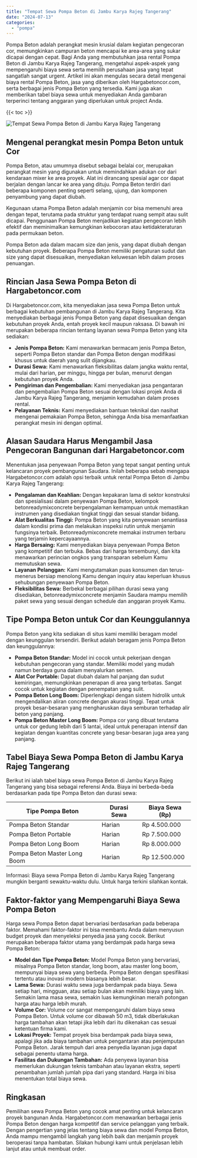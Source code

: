 ```yaml
---
title: "Tempat Sewa Pompa Beton di Jambu Karya Rajeg Tangerang"
date: "2024-07-13"
categories: 
  - "pompa"
---
```




Pompa Beton adalah perangkat mesin krusial dalam kegiatan pengecoran cor, memungkinkan campuran beton mencapai ke area-area yang sukar dicapai dengan cepat. Bagi Anda yang membutuhkan jasa rental Pompa Beton di Jambu Karya Rajeg Tangerang, mengetahui aspek-aspek yang mempengaruhi biaya sewa serta memilih perusahaan jasa yang tepat sangatlah sangat urgent. Artikel ini akan mengulas secara detail mengenai biaya rental Pompa Beton, jasa yang diberikan oleh Hargabetoncor.com, serta berbagai jenis Pompa Beton yang tersedia. Kami juga akan memberikan tabel biaya sewa untuk menyediakan Anda gambaran terperinci tentang anggaran yang diperlukan untuk project Anda.

{{< toc >}}

![Tempat Sewa Pompa Beton di Jambu Karya Rajeg Tangerang](https://hargareadymixid.github.io/pompa/concrete-pump%20(20).png)

## Mengenal perangkat mesin Pompa Beton untuk Cor

Pompa Beton, atau umumnya disebut sebagai belalai cor, merupakan perangkat mesin yang digunakan untuk memindahkan adukan cor dari kendaraan mixer ke area proyek. Alat ini dirancang spesial agar cor dapat berjalan dengan lancar ke area yang dituju. Pompa Beton terdiri dari beberapa komponen penting seperti selang, ujung, dan komponen penyambung yang dapat diubah.

Kegunaan utama Pompa Beton adalah menjamin cor bisa memenuhi area dengan tepat, terutama pada struktur yang terdapat ruang sempit atau sulit dicapai. Penggunaan Pompa Beton menjadikan kegiatan pengecoran lebih efektif dan meminimalkan kemungkinan kebocoran atau ketidakteraturan pada permukaan beton.

Pompa Beton ada dalam macam size dan jenis, yang dapat diubah dengan kebutuhan proyek. Beberapa Pompa Beton memiliki pengaturan sudut dan size yang dapat disesuaikan, menyediakan keluwesan lebih dalam proses penuangan.

## Rincian Jasa Sewa Pompa Beton di Hargabetoncor.com

Di Hargabetoncor.com, kita menyediakan jasa sewa Pompa Beton untuk berbagai kebutuhan pembangunan di Jambu Karya Rajeg Tangerang. Kita menyediakan berbagai jenis Pompa Beton yang dapat disesuaikan dengan kebutuhan proyek Anda, entah proyek kecil maupun raksasa. Di bawah ini merupakan beberapa rincian tentang layanan sewa Pompa Beton yang kita sediakan:

- **Jenis Pompa Beton:** Kami menawarkan bermacam jenis Pompa Beton, seperti Pompa Beton standar dan Pompa Beton dengan modifikasi khusus untuk daerah yang sulit dijangkau.
- **Durasi Sewa:** Kami menawarkan fleksibilitas dalam jangka waktu rental, mulai dari harian, per minggu, hingga per bulan, menurut dengan kebutuhan proyek Anda.
- **Pengiriman dan Pengembalian:** Kami menyediakan jasa pengantaran dan pengembalian Pompa Beton sesuai dengan lokasi projek Anda di Jambu Karya Rajeg Tangerang, menjamin kemudahan dalam proses rental.
- **Pelayanan Teknis:** Kami menyediakan bantuan teknikal dan nasihat mengenai pemakaian Pompa Beton, sehingga Anda bisa memanfaatkan perangkat mesin ini dengan optimal.

## Alasan Saudara Harus Mengambil Jasa Pengecoran Bangunan dari Hargabetoncor.com

Menentukan jasa penyewaan Pompa Beton yang tepat sangat penting untuk kelancaran proyek pembangunan Saudara. Inilah beberapa sebab mengapa Hargabetoncor.com adalah opsi terbaik untuk rental Pompa Beton di Jambu Karya Rajeg Tangerang:

- **Pengalaman dan Keahlian:** Dengan kepakaran lama di sektor konstruksi dan spesialisasi dalam penyewaan Pompa Beton, kelompok betonreadymixconcrete berpengalaman kemampuan untuk memastikan instrumen yang disediakan tingkat tinggi dan sesuai standar bidang.
- **Alat Berkualitas Tinggi:** Pompa Beton yang kita penyewaan senantiasa dalam kondisi prima dan melakukan inspeksi rutin untuk menjamin fungsinya terbaik. Betonreadymixconcrete memakai instrumen terbaru yang terjamin kepercayaannya.
- **Harga Bersaing:** Kami menyediakan biaya penyewaan Pompa Beton yang kompetitif dan terbuka. Bebas dari harga tersembunyi, dan kita menawarkan perincian ongkos yang transparan sebelum Kamu memutuskan sewa.
- **Layanan Pelanggan:** Kami mengutamakan puas konsumen dan terus-menerus bersiap menolong Kamu dengan inquiry atau keperluan khusus sehubungan penyewaan Pompa Beton.
- **Fleksibilitas Sewa:** Berbekal berbagai pilihan durasi sewa yang disediakan, betonreadymixconcrete menjamin Saudara mampu memilih paket sewa yang sesuai dengan schedule dan anggaran proyek Kamu.

## Tipe Pompa Beton untuk Cor dan Keunggulannya

Pompa Beton yang kita sediakan di situs kami memiliki beragam model dengan keunggulan tersendiri. Berikut adalah beragam jenis Pompa Beton dan keunggulannya:

- **Pompa Beton Standar:** Model ini cocok untuk pekerjaan dengan kebutuhan pengecoran yang standar. Memiliki model yang mudah namun berdaya guna dalam menyalurkan semen.
- **Alat Cor Portable:** Dapat diubah dalam hal panjang dan sudut kemiringan, memungkinkan penerapan di area yang terbatas. Sangat cocok untuk kegiatan dengan penempatan yang sulit.
- **Pompa Beton Long Boom:** Diperlengkapi dengan sistem hidrolik untuk mengendalikan aliran concrete dengan akurasi tinggi. Tepat untuk proyek besar-besaran yang mengharuskan daya semburan terhadap alir beton yang panjang.
- **Pompa Beton Master Long Boom:** Pompa cor yang dibuat terutama untuk cor gedung lebih dari 5 lantai, ideal untuk penerapan intensif dan kegiatan dengan kuantitas concrete yang besar-besaran juga area yang panjang.

## Tabel Biaya Sewa Pompa Beton di Jambu Karya Rajeg Tangerang

Berikut ini ialah tabel biaya sewa Pompa Beton di Jambu Karya Rajeg Tangerang yang bisa sebagai referensi Anda. Biaya ini berbeda-beda berdasarkan pada tipe Pompa Beton dan durasi sewa:

| Tipe Pompa Beton | Durasi Sewa | Biaya Sewa (Rp) |
| --- | --- | --- |
| Pompa Beton Standar | Harian | Rp 4.500.000 |
| Pompa Beton Portable | Harian | Rp 7.500.000 |
| Pompa Beton Long Boom | Harian | Rp 8.000.000 |
| Pompa Beton Master Long Boom | Harian | Rp 12.500.000 |

Informasi: Biaya sewa Pompa Beton di Jambu Karya Rajeg Tangerang mungkin berganti sewaktu-waktu dulu. Untuk harga terkini silahkan kontak.

## Faktor-faktor yang Mempengaruhi Biaya Sewa Pompa Beton

Harga sewa Pompa Beton dapat bervariasi berdasarkan pada beberapa faktor. Memahami faktor-faktor ini bisa membantu Anda dalam menyusun budget proyek dan menyeleksi penyedia jasa yang cocok. Berikut merupakan beberapa faktor utama yang berdampak pada harga sewa Pompa Beton:

- **Model dan Tipe Pompa Beton:** Model Pompa Beton yang bervariasi, misalnya Pompa Beton standar, long boom, atau master long boom, mempunyai biaya sewa yang berbeda. Pompa Beton dengan spesifikasi tertentu atau inovasi modern biasanya lebih besar.
- **Lama Sewa:** Durasi waktu sewa juga berdampak pada biaya. Sewa setiap hari, mingguan, atau setiap bulan akan memiliki biaya yang lain. Semakin lama masa sewa, semakin luas kemungkinan meraih potongan harga atau harga lebih murah.
- **Volume Cor:** Volume cor sangat mempengaruhi dalam biaya sewa Pompa Beton. Untuk volume cor dibawah 50 m3, tidak diberlakukan harga tambahan akan tetapi jika lebih dari itu dikenakan cas sesuai ketentuan firma kami.
- **Lokasi Proyek:** Tempat proyek bisa berdampak pada biaya sewa, apalagi jika ada biaya tambahan untuk pengantaran atau penjemputan Pompa Beton. Jarak tempuh dari area penyedia layanan juga dapat sebagai penentu utama harga.
- **Fasilitas dan Dukungan Tambahan:** Ada penyewa layanan bisa memerlukan dukungan teknis tambahan atau layanan ekstra, seperti penambahan jumlah jumlah pipa dari yang standard. Harga ini bisa menentukan total biaya sewa.

## Ringkasan

Pemilihan sewa Pompa Beton yang cocok amat penting untuk kelancaran proyek bangunan Anda. Hargabetoncor.com menawarkan berbagai jenis Pompa Beton dengan harga kompetitif dan service pelanggan yang terbaik. Dengan pengertian yang jelas tentang biaya sewa dan model Pompa Beton, Anda mampu mengambil langkah yang lebih baik dan menjamin proyek beroperasi tanpa hambatan. Silakan hubungi kami untuk penjelasan lebih lanjut atau untuk membuat order.
